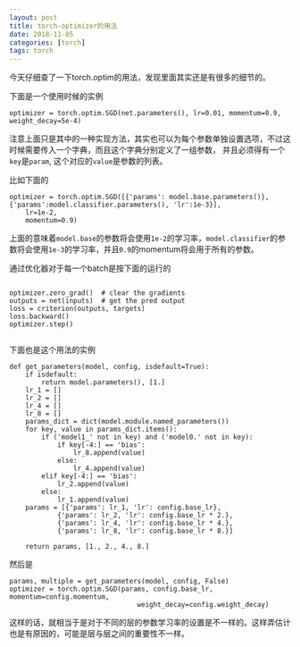```yaml
---
layout: post
title: torch-optimizer的用法
date: 2018-11-05
categories: [torch]
tags: torch
---
```

<!--more-->

今天仔细查了一下torch.optim的用法，发现里面其实还是有很多的细节的。

下面是一个使用时候的实例

```
optimizer = torch.optim.SGD(net.parameters(), lr=0.01, momentum=0.9, weight_decay=5e-4)

```

注意上面只是其中的一种实现方法，其实也可以为每个参数单独设置选项，不过这时候需要传入一个字典，而且这个字典分别定义了一组参数， 并且必须得有一个`key`是`param`, 这个对应的`value`是参数的列表。

比如下面的

```
optimizer = torch.optim.SGD([{'params': model.base.parameters()}, {'params':model.classifier.parameters(), 'lr':1e-3}],
    lr=1e-2,
    momentum=0.9)

```

上面的意味着`model.base`的参数将会使用`1e-2`的学习率，`model.classifier`的参数将会使用`1e-3`的学习率，并且`0.9`的momentum将会用于所有的参数。

通过优化器对于每一个batch是按下面的运行的

```

optimizer.zero_grad()  # clear the gradients
outputs = net(inputs)  # get the pred output
loss = criterion(outputs, targets)
loss.backward()
optimizer.step()


```

下面也是这个用法的实例


```
def get_parameters(model, config, isdefault=True):
    if isdefault:
        return model.parameters(), [1.]
    lr_1 = []
    lr_2 = []
    lr_4 = []
    lr_8 = []
    params_dict = dict(model.module.named_parameters())
    for key, value in params_dict.items():
        if ('model1_' not in key) and ('model0.' not in key):
            if key[-4:] == 'bias':
                lr_8.append(value)
            else:
                lr_4.append(value)
        elif key[-4:] == 'bias':
            lr_2.append(value)
        else:
            lr_1.append(value)
    params = [{'params': lr_1, 'lr': config.base_lr},
            {'params': lr_2, 'lr': config.base_lr * 2.},
            {'params': lr_4, 'lr': config.base_lr * 4.},
            {'params': lr_8, 'lr': config.base_lr * 8.}]
    
    return params, [1., 2., 4., 8.] 

```


然后是

```
params, multiple = get_parameters(model, config, False)
optimizer = torch.optim.SGD(params, config.base_lr, momentum=config.momentum,
                                weight_decay=config.weight_decay)
```

这样的话，就相当于是对于不同的层的参数学习率的设置是不一样的。这样弄估计也是有原因的，可能是层与层之间的重要性不一样。


